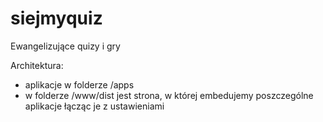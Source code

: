 # siejmyquiz

Ewangelizujące quizy i gry

Architektura:

- aplikacje w folderze /apps
- w folderze /www/dist jest strona, w której embedujemy poszczególne aplikacje łącząc je z ustawieniami
